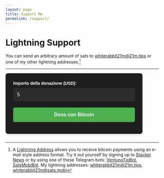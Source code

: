 ```yaml
---
layout: page
title: Support Me
permalink: /support/
---
```



# Lightning Support

You can send an arbitrary amount of sats to [whiterabbit21m@21m.tips][21mtips] or one of
my other lightning addresses.[^ln-addr]

---

<form method="POST" action="https://btcpay.whiterabbit21m.com/api/v1/invoices" class="btcpay-form btcpay-form--block">
  <input type="hidden" name="storeId" value="ABCDEFGHILMNO" />
  <input type="hidden" name="checkoutDesc" value="Donazione per supportare il progetto" />
  <input type="hidden" name="browserRedirect" value="https://www.tuosito.com/grazie" />
  <input type="hidden" name="currency" value="USD" />
  
  <div class="form-group">
    <label for="btcpay-input-price">Importo della donazione (USD):</label>
    <input type="number" id="btcpay-input-price" name="price" value="5" min="1" step="1" class="form-control">
  </div>

  <button type="submit" class="cta-button">Dona con Bitcoin</button>
</form>

<style>
.btcpay-form {
  display: inline-block;
  padding: 25px;
  border-radius: 8px;
  background-color: #1E1E1E;
  color: #ffffff;
  font-family: Arial, sans-serif;
  max-width: 400px;
  width: 100%;
  box-shadow: 0 4px 6px rgba(0, 0, 0, 0.1);
}

.form-group {
  margin-bottom: 20px;
}

.form-group label {
  display: block;
  margin-bottom: 8px;
  font-weight: bold;
  color: #ffffff;
}

.form-control {
  width: 100%;
  padding: 12px;
  border: 1px solid #333;
  border-radius: 4px;
  background-color: #2C2C2C;
  color: #ffffff;
  font-size: 16px;
  transition: border-color 0.3s ease;
}

.form-control:focus {
  outline: none;
  border-color: #4CAF50;
}

.cta-button {
  display: inline-block;
  background-color: #4CAF50;
  color: #ffffff;
  padding: 15px 30px;
  border: none;
  border-radius: 5px;
  text-decoration: none;
  font-weight: bold;
  font-size: 16px;
  transition: background-color 0.3s ease, transform 0.2s ease;
  cursor: pointer;
  text-align: center;
  width: 100%;
}

.cta-button:hover, .cta-button:focus {
  background-color: #45a049;
  transform: translateY(-2px);
}

.cta-button:active {
  transform: translateY(0);
}

@media (max-width: 480px) {
  .btcpay-form {
    padding: 20px;
  }
  
  .cta-button {
    padding: 12px 24px;
  }
}
</style>

[21mtips]: lightning:whiterabbit21m@21m.tips
[satsmobi]: lightning:whiterabbit21m@sats.mobi


[^ln-addr]: A [Lightning Address](https://lightningaddress.com/) allows you to receive bitcoin payments using an e-mail style address format. Try it out yourself by signing up to [Stacker News](https://stacker.news/r/whiterabbit21m) or by using one of these Telegram bots: [VentunoTipBot](https://t.me/VentunoTipBot), [SatsMobiBot](https://t.me/SatsMobiBot). My lightning addresses: [whiterabbit21m@21m.tips][21mtips], [whiterabbit21m@sats.mobi][satsmobi]
